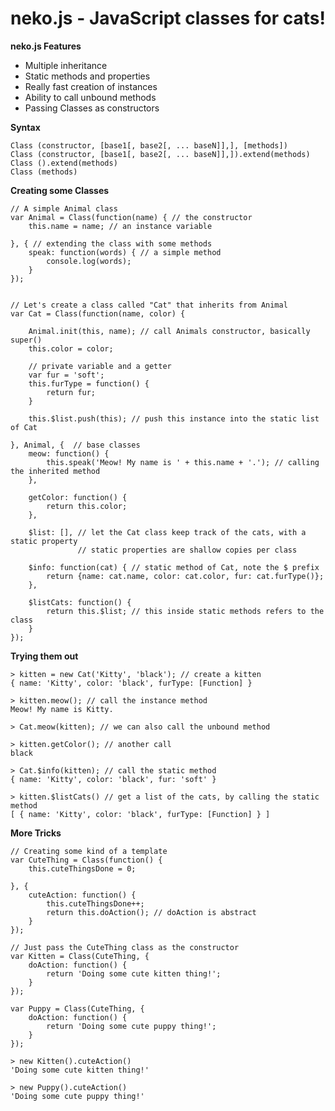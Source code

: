 neko.js - JavaScript classes for cats!
======================================

**neko.js Features**

 - Multiple inheritance
 - Static methods and properties
 - Really fast creation of instances
 - Ability to call unbound methods
 - Passing Classes as constructors

**Syntax**

    Class (constructor, [base1[, base2[, ... baseN]],], [methods])
    Class (constructor, [base1[, base2[, ... baseN]],]).extend(methods)
    Class ().extend(methods)
    Class (methods)

**Creating some Classes**

    // A simple Animal class
    var Animal = Class(function(name) { // the constructor
        this.name = name; // an instance variable

    }, { // extending the class with some methods
        speak: function(words) { // a simple method
            console.log(words);
        }
    });


    // Let's create a class called "Cat" that inherits from Animal
    var Cat = Class(function(name, color) {

        Animal.init(this, name); // call Animals constructor, basically super()
        this.color = color;

        // private variable and a getter
        var fur = 'soft';
        this.furType = function() {
            return fur;
        }

        this.$list.push(this); // push this instance into the static list of Cat

    }, Animal, {  // base classes
        meow: function() {
            this.speak('Meow! My name is ' + this.name + '.'); // calling the inherited method
        },

        getColor: function() {
            return this.color;
        },

        $list: [], // let the Cat class keep track of the cats, with a static property
                   // static properties are shallow copies per class

        $info: function(cat) { // static method of Cat, note the $ prefix
            return {name: cat.name, color: cat.color, fur: cat.furType()};
        },

        $listCats: function() {
            return this.$list; // this inside static methods refers to the class
        }
    });


**Trying them out**

    > kitten = new Cat('Kitty', 'black'); // create a kitten
    { name: 'Kitty', color: 'black', furType: [Function] }

    > kitten.meow(); // call the instance method
    Meow! My name is Kitty.

    > Cat.meow(kitten); // we can also call the unbound method

    > kitten.getColor(); // another call
    black

    > Cat.$info(kitten); // call the static method
    { name: 'Kitty', color: 'black', fur: 'soft' }

    > kitten.$listCats() // get a list of the cats, by calling the static method
    [ { name: 'Kitty', color: 'black', furType: [Function] } ]


**More Tricks**

    // Creating some kind of a template
    var CuteThing = Class(function() {
        this.cuteThingsDone = 0;

    }, {
        cuteAction: function() {
            this.cuteThingsDone++;
            return this.doAction(); // doAction is abstract
        }
    });

    // Just pass the CuteThing class as the constructor
    var Kitten = Class(CuteThing, {
        doAction: function() {
            return 'Doing some cute kitten thing!';
        }
    });

    var Puppy = Class(CuteThing, {
        doAction: function() {
            return 'Doing some cute puppy thing!';
        }
    });

    > new Kitten().cuteAction()
    'Doing some cute kitten thing!'

    > new Puppy().cuteAction()
    'Doing some cute puppy thing!'


